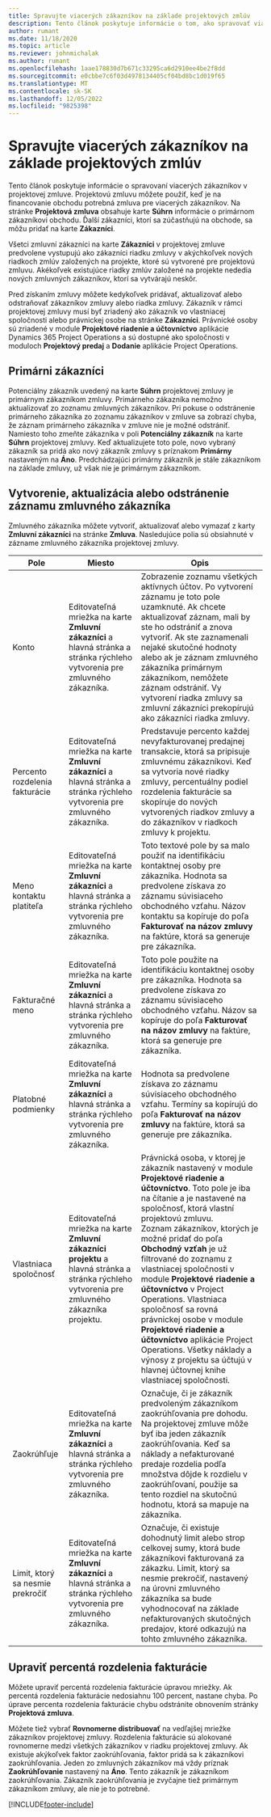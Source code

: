 ```yaml
---
title: Spravujte viacerých zákazníkov na základe projektových zmlúv
description: Tento článok poskytuje informácie o tom, ako spravovať viacerých zákazníkov na základe projektovej zmluvy.
author: rumant
ms.date: 11/18/2020
ms.topic: article
ms.reviewer: johnmichalak
ms.author: rumant
ms.openlocfilehash: 1aae178830d7b671c33295ca6d2910ee4be2f8dd
ms.sourcegitcommit: e0cbbe7c6f03d4978134405cf04bd8bc1d019f65
ms.translationtype: MT
ms.contentlocale: sk-SK
ms.lasthandoff: 12/05/2022
ms.locfileid: "9825398"
---
```

# <a name="manage-multiple-customers-on-project-based-contracts"></a>Spravujte viacerých zákazníkov na základe projektových zmlúv

Tento článok poskytuje informácie o spravovaní viacerých zákazníkov v projektovej zmluve. Projektovú zmluvu môžete použiť, keď je na financovanie obchodu potrebná zmluva pre viacerých zákazníkov. Na stránke **Projektová zmluva** obsahuje karte **Súhrn** informácie o primárnom zákazníkovi obchodu. Ďalší zákazníci, ktorí sa zúčastňujú na obchode, sa môžu pridať na karte **Zákazníci**.

Všetci zmluvní zákazníci na karte **Zákazníci** v projektovej zmluve predvolene vystupujú ako zákazníci riadku zmluvy v akýchkoľvek nových riadkoch zmlúv založených na projekte, ktoré sú vytvorené pre projektovú zmluvu. Akékoľvek existujúce riadky zmlúv založené na projekte nededia nových zmluvných zákazníkov, ktorí sa vytvárajú neskôr.

Pred získaním zmluvy môžete kedykoľvek pridávať, aktualizovať alebo odstraňovať zákazníkov zmluvy alebo riadka zmluvy. Zákazník v rámci projektovej zmluvy musí byť zriadený ako zákazník vo vlastniacej spoločnosti alebo právnickej osobe na stránke **Zákazníci**. Právnické osoby sú zriadené v module **Projektové riadenie a účtovníctvo** aplikácie Dynamics 365 Project Operations a sú dostupné ako spoločnosti v moduloch **Projektový predaj** a **Dodanie** aplikácie Project Operations.

## <a name="primary-customers"></a>Primárni zákazníci

Potenciálny zákazník uvedený na karte **Súhrn** projektovej zmluvy je primárnym zákazníkom zmluvy. Primárneho zákazníka nemožno aktualizovať zo zoznamu zmluvných zákazníkov. Pri pokuse o odstránenie primárneho zákazníka zo zoznamu zákazníkov v zmluve sa zobrazí chyba, že záznam primárneho zákazníka v zmluve nie je možné odstrániť. Namiesto toho zmeňte zákazníka v poli **Potenciálny zákazník** na karte **Súhrn** projektovej zmluvy. Keď aktualizujete toto pole, novo vybraný zákazník sa pridá ako nový zákazník zmluvy s príznakom **Primárny** nastaveným na **Áno**. Predchádzajúci primárny zákazník je stále zákazníkom na základe zmluvy, už však nie je primárnym zákazníkom.

## <a name="create-update-or-delete-a-contract-customer-record"></a>Vytvorenie, aktualizácia alebo odstránenie záznamu zmluvného zákazníka

Zmluvného zákazníka môžete vytvoriť, aktualizovať alebo vymazať z karty **Zmluvní zákazníci** na stránke **Zmluva**. Nasledujúce polia sú obsiahnuté v zázname zmluvného zákazníka projektovej zmluvy.

| **Pole** | **Miesto** | **Opis** | 
| --- | --- | --- | 
| Konto | Editovateľná mriežka na karte **Zmluvní zákazníci** a hlavná stránka a stránka rýchleho vytvorenia pre zmluvného zákazníka. | Zobrazenie zoznamu všetkých aktívnych účtov. Po vytvorení záznamu je toto pole uzamknuté. Ak chcete aktualizovať záznam, mali by ste ho odstrániť a znova vytvoriť. Ak ste zaznamenali nejaké skutočné hodnoty alebo ak je záznam zmluvného zákazníka primárnym zákazníkom, nemôžete záznam odstrániť. Vy vytvorení riadka zmluvy sa zmluvní zákazníci prekopírujú ako zákazníci riadka zmluvy. |
| Percento rozdelenia fakturácie | Editovateľná mriežka na karte **Zmluvní zákazníci** a hlavná stránka a stránka rýchleho vytvorenia pre zmluvného zákazníka. | Predstavuje percento každej nevyfakturovanej predajnej transakcie, ktorá sa pripisuje zmluvnému zákazníkovi. Keď sa vytvoria nové riadky zmluvy, percentuálny podiel rozdelenia fakturácie sa skopíruje do nových vytvorených riadkov zmluvy a do zákazníkov v riadkoch zmluvy k projektu. |
| Meno kontaktu platiteľa | Editovateľná mriežka na karte **Zmluvní zákazníci** a hlavná stránka a stránka rýchleho vytvorenia pre zmluvného zákazníka. | Toto textové pole by sa malo použiť na identifikáciu kontaktnej osoby pre zákazníka. Hodnota sa predvolene získava zo záznamu súvisiaceho obchodného vzťahu. Názov kontaktu sa kopíruje do poľa **Fakturovať na názov zmluvy** na faktúre, ktorá sa generuje pre zákazníka. |
| Fakturačné meno | Editovateľná mriežka na karte **Zmluvní zákazníci** a hlavná stránka a stránka rýchleho vytvorenia pre zmluvného zákazníka. | Toto pole použite na identifikáciu kontaktnej osoby pre zákazníka. Hodnota sa predvolene získava zo záznamu súvisiaceho obchodného vzťahu. Názov sa kopíruje do poľa **Fakturovať na názov zmluvy** na faktúre, ktorá sa generuje pre zákazníka. |
| Platobné podmienky | Editovateľná mriežka na karte **Zmluvní zákazníci** a hlavná stránka a stránka rýchleho vytvorenia pre zmluvného zákazníka. | Hodnota sa predvolene získava zo záznamu súvisiaceho obchodného vzťahu. Termíny sa kopírujú do poľa **Fakturovať na názov zmluvy** na faktúre, ktorá sa generuje pre zákazníka. |
| Vlastniaca spoločnosť | Editovateľná mriežka na karte **Zmluvní zákazníci projektu** a hlavná stránka a stránka rýchleho vytvorenia pre zmluvného zákazníka projektu. | Právnická osoba, v ktorej je zákazník nastavený v module **Projektové riadenie a účtovníctvo**. Toto pole je iba na čítanie a je nastavené na spoločnosť, ktorá vlastní projektovú zmluvu.</br>Zoznam zákazníkov, ktorých je možné pridať do poľa **Obchodný vzťah** je už filtrované do zoznamu z vlastniacej spoločnosti v module **Projektové riadenie a účtovníctvo** v Project Operations. Vlastniaca spoločnosť sa rovná právnickej osobe v module **Projektové riadenie a účtovníctvo** aplikácie Project Operations. Všetky náklady a výnosy z projektu sa účtujú v hlavnej účtovnej knihe vlastniacej spoločnosti. |
| Zaokrúhľuje | Editovateľná mriežka na karte **Zmluvní zákazníci** a hlavná stránka a stránka rýchleho vytvorenia pre zmluvného zákazníka. | Označuje, či je zákazník predvoleným zákazníkom zaokrúhľovania pre dohodu. Na projektovej zmluve môže byť iba jeden zákazník zaokrúhľovania. Keď sa náklady a nefakturované predaje rozdelia podľa množstva dôjde k rozdielu v zaokrúhľovaní, použije sa tento rozdiel na skutočnú hodnotu, ktorá sa mapuje na zákazníka. |
| Limit, ktorý sa nesmie prekročiť | Editovateľná mriežka na karte **Zmluvní zákazníci** a hlavná stránka a stránka rýchleho vytvorenia pre zmluvného zákazníka. | Označuje, či existuje dohodnutý limit alebo strop celkovej sumy, ktorá bude zákazníkovi fakturovaná za zákazku. Limit, ktorý sa nesmie prekročiť, nastavený na úrovni zmluvného zákazníka sa bude vyhodnocovať na základe nefakturovaných skutočných predajov, ktoré odkazujú na tohto zmluvného zákazníka. |

## <a name="edit-billing-split-percentages"></a>Upraviť percentá rozdelenia fakturácie

Môžete upraviť percentá rozdelenia fakturácie úpravou mriežky. Ak percentá rozdelenia fakturácie nedosiahnu 100 percent, nastane chyba. Po úprave percenta rozdelenia fakturácie chybu odstránite obnovením stránky **Projektová zmluva**.

Môžete tiež vybrať **Rovnomerne distribuovať** na vedľajšej mriežke zákazníkov projektovej zmluvy. Rozdelenia fakturácie sú alokované rovnomerne medzi všetkých zákazníkov v riadku projektovej zmluvy. Ak existuje akýkoľvek faktor zaokrúhľovania, faktor pridá sa k zákazníkovi zaokrúhľovania. Jeden zo zmluvných zákazníkov má vždy príznak **Zaokrúhľovanie** nastavený na **Áno**. Tento zákazník je zákazníkom zaokrúhľovania. Zákazník zaokrúhľovania je zvyčajne tiež primárnym zákazníkom zmluvy, ale nie je to potrebné.


[!INCLUDE[footer-include](../includes/footer-banner.md)]
